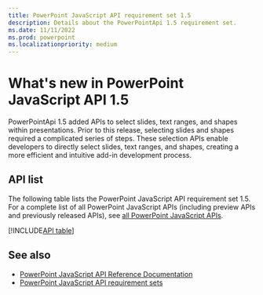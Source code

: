 ```yaml
---
title: PowerPoint JavaScript API requirement set 1.5
description: Details about the PowerPointApi 1.5 requirement set.
ms.date: 11/11/2022
ms.prod: powerpoint
ms.localizationpriority: medium
---
```


# What's new in PowerPoint JavaScript API 1.5

PowerPointApi 1.5 added APIs to select slides, text ranges, and shapes within presentations. Prior to this release, selecting slides and shapes required a complicated series of steps. These selection APIs enable developers to directly select slides, text ranges, and shapes, creating a more efficient and intuitive add-in development process.

## API list

The following table lists the PowerPoint JavaScript API requirement set 1.5. For a complete list of all PowerPoint JavaScript APIs (including preview APIs and previously released APIs), see [all PowerPoint JavaScript APIs](/javascript/api/powerpoint?view=powerpoint-js-preview&preserve-view=true).


[!INCLUDE[API table](../../includes/powerpoint-1_5.md)]

## See also

- [PowerPoint JavaScript API Reference Documentation](/javascript/api/powerpoint?view=powerpoint-js-1.5&preserve-view=true)
- [PowerPoint JavaScript API requirement sets](powerpoint-api-requirement-sets.md) 
